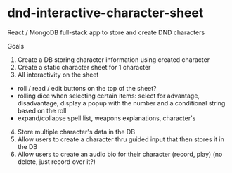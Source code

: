 # dnd-interactive-character-sheet
React / MongoDB full-stack app to store and create DND characters

Goals
1. Create a DB storing character information using created character
2. Create a static character sheet for 1 character
3. All interactivity on the sheet 
  - roll / read / edit buttons on the top of the sheet? 
  - rolling dice when selecting certain items: select for advantage, disadvantage, display a popup with the number and a conditional string based on the roll
  - expand/collapse spell list, weapons explanations, character's 
4. Store multiple character's data in the DB
5. Allow users to create a character thru guided input that then stores it in the DB
6. Allow users to create an audio bio for their character (record, play) (no delete, just record over it?)